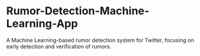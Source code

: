 # Rumor-Detection-Machine-Learning-App

A Machine Learning-based rumor detection system for Twitter, focusing on early detection and verification of rumors.